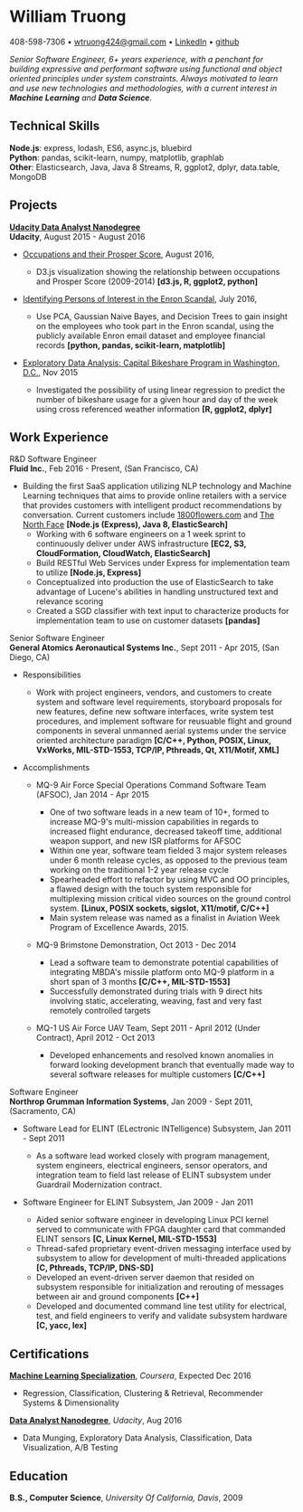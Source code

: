 William Truong
================

408-598-7306 • [wtruong424@gmail.com](wtruong424@gmail.com) • [LinkedIn](https://www.linkedin.com/in/william-truong-b1672910) • [github](https://github.com/wllmtrng)

*Senior Software Engineer, 6+ years experience, with a penchant for building expressive
and performant software using functional and object oriented principles under
system constraints. Always motivated to learn and use new technologies and
methodologies, with a current interest in **Machine Learning** and **Data Science**.*

Technical Skills
-----------------
**Node.js**: express, lodash, ES6, async.js, bluebird  
**Python**: pandas, scikit-learn, numpy, matplotlib, graphlab  
**Other**: Elasticsearch, Java, Java 8 Streams, R, ggplot2, dplyr, data.table, MongoDB

Projects
--------
**[Udacity Data Analyst Nanodegree](https://github.com/wllmtrng/udacity_data_analyst_nanodegree)**  
**Udacity**, August 2015 - August 2016

* [Occupations and their Prosper Score](http://bl.ocks.org/wllmtrng/raw/ff72bf455078448e5e40ece3bff15354/), August 2016,

    - D3.js visualization showing the relationship between occupations and Prosper Score (2009-2014) **[d3.js, R, ggplot2, python]**

* [Identifying Persons of Interest in the Enron Scandal](https://github.com/wllmtrng/udacity_data_analyst_nanodegree/tree/master/P5%20sklearn%20ML), July 2016,

    - Use PCA, Gaussian Naive Bayes, and Decision Trees to gain insight on the employees who
    took part in the Enron scandal, using the publicly available Enron email dataset
    and employee financial records **[python, pandas, scikit-learn, matplotlib]**
 
* [Exploratory Data Analysis: Capital Bikeshare Program in Washington, D.C.](http://tinyurl.com/z23vm4l), Nov 2015

    - Investigated the possibility of using linear regression to predict the number
    of bikeshare usage for a given hour and day of the week using cross referenced
    weather information **[R, ggplot2, dplyr]**

Work Experience
---------------
R&D Software Engineer  
**Fluid Inc.**, Feb 2016 - Present, (San Francisco, CA)

* Building the first SaaS application utilizing NLP technology and Machine Learning
techniques that aims to provide online retailers with a service that provides customers
with intelligent product recommendations by conversation. Current customers include
[1800flowers.com](https://www.1800flowers.com/gwyn-1800flowers) and 
[The North Face](http://www.thenorthface.com/xps) **[Node.js (Express), Java 8, ElasticSearch]**
    - Working with 6 software engineers on a 1 week sprint to continuously deliver under AWS
    infrastructure **[EC2, S3, CloudFormation, CloudWatch, ElasticSearch]** 
    - Build RESTful Web Services under Express for implementation team to utilize **[Node.js, Express]**
    - Conceptualized into production the use of ElasticSearch to take advantage of
    Lucene's abilities in handling unstructured text and relevance scoring
    - Created a SGD classifier with text input to characterize products for implementation team
    to use on customer datasets **[pandas]**

Senior Software Engineer  
**General Atomics Aeronautical Systems Inc.**, Sept 2011 - Apr 2015, (San Diego, CA)

* Responsibilities
    - Work with project engineers, vendors, and customers to create system and
    software level requirements, storyboard proposals for new features, define
    new software interfaces, write system test procedures,
    and implement software for reusuable flight and ground components in several
    unmanned aerial systems under the service oriented architecture paradigm
    **[C/C++, Python, POSIX, Linux, VxWorks, MIL-STD-1553, TCP/IP,
    Pthreads, Qt, X11/Motif, XML]**

* Accomplishments
    - MQ-9 Air Force Special Operations Command Software Team (AFSOC), Jan 2014 - Apr 2015
        - One of two software leads in a new team of 10+, formed to increase
        MQ-9's multi-mission capabilities in regards to increased flight
        endurance, decreased takeoff time, additional weapon support,
        and new ISR platforms for AFSOC
        - Within one year, software team fielded 3 major system releases under
        6 month release cycles, as opposed to the previous team working on the
        traditional 1-2 year release cycle
        - Spearheaded effort to refactor by using MVC and OO principles, a flawed
        design with the touch system responsible for multiplexing mission
        critical video sources on the ground control system.
        **[Linux, POSIX sockets, sigslot, X11/motif, C/C++]**
        - Main system release was named as a finalist in Aviation Week Program
        of Excellence Awards, 2015.

    - MQ-9 Brimstone Demonstration, Oct 2013 - Dec 2014
        -  Lead a software team to demonstrate potential capabilities of
           integrating MBDA's missile platform onto MQ-9 platform in a short
           span of 3 months **[C/C++, MIL-STD-1553]**
        -  Successfully demonstrated during trials with 9 direct hits involving
           static, accelerating, weaving, fast and very fast remotely
           controlled targets

    - MQ-1 US Air Force UAV Team, Sept 2011 - April 2012 (Under Contract), April 2012 - Oct 2013
        -  Developed enhancements and resolved known anomalies in forward
           looking development branch that eventually made way to several
           software releases for multiple customers **[C/C++]**

Software Engineer  
**Northrop Grumman Information Systems**, Jan 2009 - Sept 2011, (Sacramento, CA)

* Software Lead for ELINT (ELectronic INTelligence) Subsystem, Jan 2011 - Sept 2011
    - As a software lead worked closely with program management, 
    system engineers, electrical engineers, sensor operators, and integration
    team to field last release of ELINT subsystem under
    Guardrail Modernization contract.

* Software Engineer for ELINT Subsystem, Jan 2009 - Jan 2011
    - Aided senior software engineer in developing Linux PCI kernel served to
    communicate with FPGA daughter card that commanded ELINT sensors
    **[C, Linux Kernel, MIL-STD-1553]**
    - Thread-safed proprietary event-driven messaging interface used by
    subsystem to allow for development of multi-threaded applications
    **[C, Pthreads, TCP/IP, DNS-SD]**
    - Developed an event-driven server daemon that resided on subsystem
    responsible for initialization and rerouting of messages between air
    and ground components **[C++]**
    - Developed and documented command line test utility for electrical,
    test, and field engineers to verify and validate subsystem hardware
    **[C, yacc, lex]**

Certifications
---------
**[Machine Learning Specialization](https://www.coursera.org/specializations/machine-learning)**, *Coursera*, Expected Dec 2016

  - Regression, Classification, Clustering & Retrieval, Recommender Systems & Dimensionality

**[Data Analyst Nanodegree](https://github.com/wllmtrng/udacity_data_analyst_nanodegree)**, *Udacity*, Aug 2016 

  - Data Munging, Exploratory Data Analysis, Classification, Data Visualization, A/B Testing

Education
-----------
**B.S., Computer Science**, *University Of California, Davis*, 2009
